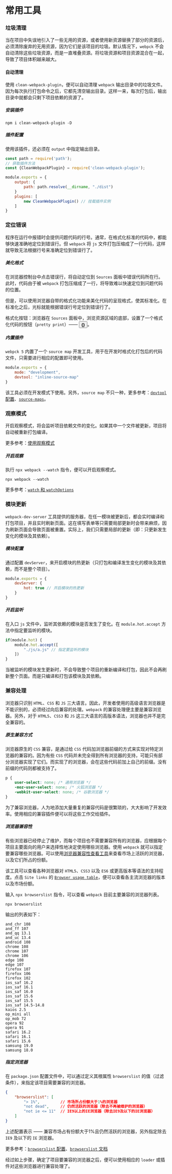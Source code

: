 # 常用工具

### 垃圾清理

当在项目中失误地引入了一些无用的资源，或者使用新资源替换了部分的资源后，必须清除废弃的无用资源，因为它们是该项目的垃圾。默认情况下，`webpck` 不会自动清除这些垃圾资源，而是一直堆叠资源。将垃圾资源和项目资源混合在一起，导致了项目体积越来越大。

#### 自动清理

使用 `clean-webpack-plugin`，便可以自动清理 `webpack` 输出目录中的垃圾文件。因为每次执行打包命令之后，它都先清空输出目录。这样一来，每次打包后，输出目录中就都会只剩下项目依赖的资源了。

##### 安装插件

```shell
npm i clean-webpack-plugin -D
```

##### 插件配置

使用该插件，还必须在 `output` 中指定输出目录。

```js
const path = require('path');
// 获取插件方法
const {CleanWebpackPlugin} = require('clean-webpack-plugin');

module.exports = {
    output: {
        path: path.resolve(__dirname, "./dist")
    }
    plugins: [
        new CleanWebpackPlugin() // 挂载插件实例
    ]
}
```



### 定位错误

程序在运行中报错时会提供问题代码的行号。通常，在格式化标准的代码中，都能够快速准确地定位到错误行。但 `webpack` 将 `js` 文件打包压缩成了一行代码，这样就导致无法根据行号来准确定位到错误行了。

##### 美化格式

在浏览器控制台中点击错误行，将自动定位到 `Sources` 面板中错误代码所在行。此时，代码由于被 `webpack` 打包压缩成了一行，将导致难以快速定位到问题代码的位置。

但是，可以使用浏览器自带的格式化功能来美化代码的呈现格式，使其标准化。在标准化之后，光标就能根据错误行号定位到错误行了。

格式化按钮：浏览器在 `Sources` 面板中，浏览资源区域的底部，设置了一个格式化代码的按钮（`pretty print`）—— <button><strong>{}</strong></button>。

##### 内置插件

`webpck 5` 内置了一个 `source map` 开发工具，用于在开发时格式化打包后的代码文件，只需要进行相应的配置即可使用。

```js
module.exports = {
    mode: "development",
    devtool: "inline-source-map"
}
```

该工具必须在开发模式下使用。另外，`source map` 不只一种，更多参考：[`devtool` 配置](https://webpack.docschina.org/configuration/devtool/)、[`source-maps`](https://survivejs.com/webpack/building/source-maps/)。



### 观察模式

开启观察模式，将会监听项目依赖文件的变化。如果其中一个文件被更新，项目将自动被重新打包编译。

更多参考：[使用观察模式](https://webpack.docschina.org/guides/development#using-watch-mode) 

##### 开启观察

执行 `npx webpack --watch` 指令，便可以开启观察模式。

```shell
npx webpack --watch
```

更多参考：[`watch` 和 `watchOptions`](https://webpack.docschina.org/configuration/watch#root) 



### 模块更新

`webpack-dev-server` 工具提供的服务器，在任一模块被更新后，都会实时编译和打包项目，并且实时刷新页面。这在填写表单等只需要局部更新时会带来麻烦，因为刷新页面会导致页面被重置。实际上，我们只需要局部的更新（即：只更新发生变化的模块及其依赖）。

##### 模块配置

通过配置 `devServer`，来开启模块的热更新（只打包和编译发生变化的模块及其依赖，而不是整个项目）。

```js
module.exports = {
    devServer: {
        hot: true // 开启模块的热更新
    }
}
```

##### 开启监听

在入口 `js` 文件中，监听其依赖的模块是否发生了变化。在 `module.hot.accept` 方法中指定要监听的模块。

```js
if(module.hot) {
    module.hot.accept([
        "./js/a.js" // 指定要监听的模块
    ])
}
```

当被监听的模块发生更新时，不会导致整个项目的重新编译和打包，因此不会再刷新整个页面。而是只编译和打包该模块及其依赖。



### 兼容处理

浏览器只识别 `HTML`、`CSS` 和 `JS` 三大语言。因此，开发者使用的高级语言浏览器是不能识别的，必须经过向后兼容的处理。`webpack` 的兼容处理便主要是兼容浏览器。另外，对于 `HTML5`、`CSS3` 和 `JS` 这三大语言的高版本语法，浏览器也并不是完全兼容的。

##### 原生兼容方式

浏览器原生的 `CSS` 兼容，是通过给 `CSS` 代码加浏览器前缀的方式来实现对特定浏览器的兼容的。因为有些 `CSS` 代码并未完全得到所有浏览器的支持，可能只有部分浏览器实现了它们。而实现了的浏览器，会在这些代码前加上自己的前缀。没有前缀的代码则都被支持了。

```css
p {
    user-select: none; /* 通用浏览器 */
    -moz-user-select: none; /* 火狐浏览器 */
    -webkit-user-select: none; /* 谷歌浏览器 */
}
```

为了兼容浏览器，人为地添加大量重复的兼容代码是很繁琐的，大大影响了开发效率。使用相应的兼容插件便可以将这些工作交给插件。

##### 浏览器兼容性

有些浏览器已经停止了维护，而每个项目也不需要兼容所有的浏览器，应根据每个项目主要面向的用户来选择性地决定使用哪些浏览器。使用 `webpack` 就可以指定要兼容哪些浏览器。可以使用[浏览器兼容性查看工具](https://caniuse.com/)来查看市场上活跃的浏览器，以及它们所占的份额。

该工具可以查看各种浏览器对 `HTML5`、`CSS3` 以及 `ES6` 或更高版本等语法的支持程度。点击 `Site links` 的 [`Browser usage table`](https://caniuse.com/usage-table)，便可以查看各主流浏览器的版本以及市场份额。

输入 `npx browserslist` 指令，可以查看 `webpack` 目前主要兼容的浏览器列表。

```shell
npx browserslist
```

输出的列表如下：

```shell
and_chr 108
and_ff 107
and_qq 13.1
and_uc 13.4
android 108
chrome 108
chrome 107
chrome 106
edge 108
edge 107
firefox 107
firefox 106
firefox 102
ios_saf 16.2
ios_saf 16.1
ios_saf 16.0
ios_saf 15.6
ios_saf 15.5
ios_saf 14.5-14.8
kaios 2.5
op_mini all
op_mob 72
opera 92
opera 91
safari 16.2
safari 16.1
safari 15.6
samsung 19.0
samsung 18.0
```

##### 指定浏览器

在 `package.json` 配置文件中，可以通过定义其根属性 `browserslist` 的值（过滤条件），来指定该项目需要兼容的浏览器。

```json
{
    "browserslist": [
    	"> 1%", 		// 市场所占份额大于1%的浏览器
        "not dead", 	// 仍然活跃的浏览器（除去不再被维护的浏览器）
        "not ie <= 11" 	// IE9以上的IE浏览器（除去IE9及以下的IE浏览器）
    ]
}
```

上述配置表示 —— 兼容市场占有份额大于1%且仍然活跃的浏览器，另外指定除去 `IE9` 及以下的 `IE` 浏览器。

更多参考：[`browserslist` 配置](https://webpack.docschina.org/configuration/target/#browserslist)、[`browserslist` 文档](https://github.com/browserslist/browserslist#full-list)

经过如上步骤，确定了项目要兼容的浏览器之后，便可以使用相应的 `loader` 或插件对这些浏览器进行兼容处理了。

